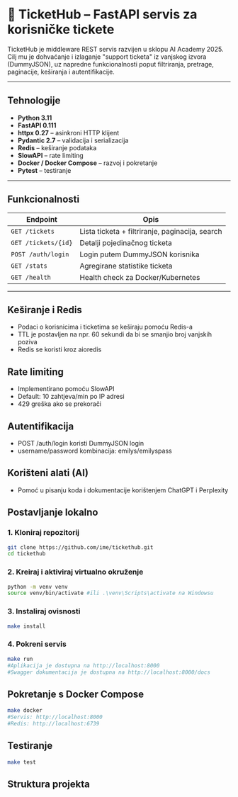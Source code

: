 # 🐍 TicketHub – FastAPI servis za korisničke tickete

TicketHub je middleware REST servis razvijen u sklopu AI Academy 2025. Cilj mu je dohvaćanje i izlaganje "support ticketa" iz vanjskog izvora (DummyJSON), uz napredne funkcionalnosti poput filtriranja, pretrage, paginacije, keširanja i autentifikacije.

---

## Tehnologije

- **Python 3.11**
- **FastAPI 0.111**
- **httpx 0.27** – asinkroni HTTP klijent
- **Pydantic 2.7** – validacija i serializacija
- **Redis** – keširanje podataka
- **SlowAPI** – rate limiting
- **Docker / Docker Compose** – razvoj i pokretanje
- **Pytest** – testiranje

---

## Funkcionalnosti

| Endpoint            | Opis                                            |
| ------------------- | ----------------------------------------------- |
| `GET /tickets`      | Lista ticketa + filtriranje, paginacija, search |
| `GET /tickets/{id}` | Detalji pojedinačnog ticketa                    |
| `POST /auth/login`  | Login putem DummyJSON korisnika                 |
| `GET /stats`        | Agregirane statistike ticketa                   |
| `GET /health`       | Health check za Docker/Kubernetes               |

---

## Keširanje i Redis

- Podaci o korisnicima i ticketima se keširaju pomoću Redis-a
- TTL je postavljen na npr. 60 sekundi da bi se smanjio broj vanjskih poziva
- Redis se koristi kroz aioredis

## Rate limiting

- Implementirano pomoću SlowAPI
- Default: 10 zahtjeva/min po IP adresi
- 429 greška ako se prekorači

## Autentifikacija

- POST /auth/login koristi DummyJSON login
- username/password kombinacija: emilys/emilyspass

## Korišteni alati (AI)

- Pomoć u pisanju koda i dokumentacije korištenjem ChatGPT i Perplexity

## Postavljanje lokalno

### 1. Kloniraj repozitorij

```bash
git clone https://github.com/ime/tickethub.git
cd tickethub
```

### 2. Kreiraj i aktiviraj virtualno okruženje

```bash
python -m venv venv
source venv/bin/activate #ili .\venv\Scripts\activate na Windowsu
```

### 3. Instaliraj ovisnosti

```bash
make install
```

### 4. Pokreni servis

```bash
make run
#Aplikacija je dostupna na http://localhost:8000
#Swagger dokumentacija je dostupna na http://localhost:8000/docs
```

## Pokretanje s Docker Compose

```bash
make docker
#Servis: http://localhost:8000
#Redis: http://localhost:6739
```

## Testiranje

```bash
make test
```

## Struktura projekta
